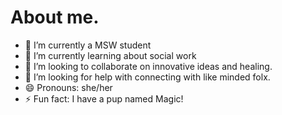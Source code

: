# About me.

- 🔭 I’m currently a MSW student
- 🌱 I’m currently learning about social work
- 👯 I’m looking to collaborate on innovative ideas and healing.
- 🤔 I’m looking for help with connecting with like minded folx.
- 😄 Pronouns: she/her
- ⚡ Fun fact: I have a pup named Magic!
